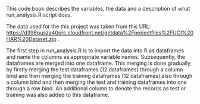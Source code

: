 This code book describes the variables, the data and a description of what run_analysis.R script does.

The data used for the this project was taken from this URL: https://d396qusza40orc.cloudfront.net/getdata%2Fprojectfiles%2FUCI%20HAR%20Dataset.zip .

The first step in run_analysis.R is to import the data into R as dataframes and name the columns as appropriate variable names.
Subsequently, the dataframes are merged into one dataframe. This merging is done gradually, by firstly merging the test dataframes (12 dataframes) through a column bind and then merging the training dataframes (12 dataframes) also through a column bind and then merging the test and training dataframes into one through a row bind. An additional column to denote the records as test or training was also added to this dataframe.
